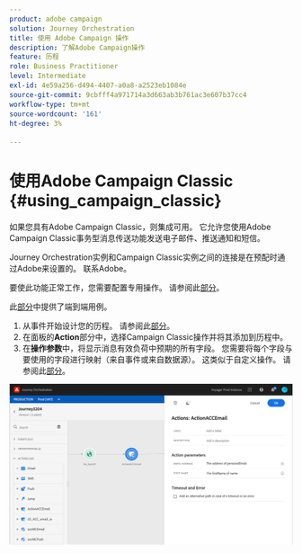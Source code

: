 ```yaml
---
product: adobe campaign
solution: Journey Orchestration
title: 使用 Adobe Campaign 操作
description: 了解Adobe Campaign操作
feature: 历程
role: Business Practitioner
level: Intermediate
exl-id: 4e59a256-d494-4407-a0a8-a2523eb1084e
source-git-commit: 9cbfff4a971714a3d663ab3b761ac3e607b37cc4
workflow-type: tm+mt
source-wordcount: '161'
ht-degree: 3%

---
```


# 使用Adobe Campaign Classic {#using_campaign_classic}

如果您具有Adobe Campaign Classic，则集成可用。 它允许您使用Adobe Campaign Classic事务型消息传送功能发送电子邮件、推送通知和短信。

Journey Orchestration实例和Campaign Classic实例之间的连接是在预配时通过Adobe来设置的。 联系Adobe。

要使此功能正常工作，您需要配置专用操作。 请参阅此[部分](../action/acc-action.md)。

此[部分](../usecase/campaign-classic-use-case.md)中提供了端到端用例。

1. 从事件开始设计您的历程。 请参阅此[部分](../building-journeys/journey.md)。
1. 在面板的&#x200B;**Action**&#x200B;部分中，选择Campaign Classic操作并将其添加到历程中。
1. 在&#x200B;**操作参数**&#x200B;中，将显示消息有效负荷中预期的所有字段。 您需要将每个字段与要使用的字段进行映射（来自事件或来自数据源）。 这类似于自定义操作。 请参阅此[部分](../building-journeys/using-custom-actions.md)。

![](../assets/accintegration2.png)
